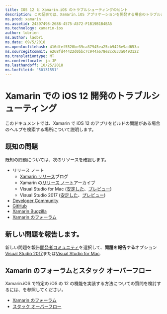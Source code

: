 ```yaml
---
title: IOS 12 と Xamarin.iOS のトラブルシューティングのヒント
description: この記事では、Xamarin.iOS アプリケーションを開発する場合のトラブルシューティングに使用できるリソースについて説明します。 新しい懸案事項、およびその他のトラブルシューティング リソースのレポートの既知の問題がについて説明します。
ms.prod: xamarin
ms.assetid: 24397498-2688-4575-A572-F1B19B1B4EA5
ms.technology: xamarin-ios
author: lobrien
ms.author: laobri
ms.date: 09/5/2018
ms.openlocfilehash: 416dfef5520be39ca37945ea25cb9426e9ad653a
ms.sourcegitcommit: e268fd44422d0bbc7c944a678e2cc633a0493122
ms.translationtype: MT
ms.contentlocale: ja-JP
ms.lasthandoff: 10/25/2018
ms.locfileid: "50131551"
---
```

# <a name="troubleshooting-ios-12-development-with-xamarin"></a>Xamarin での iOS 12 開発のトラブルシューティング

このドキュメントでは、Xamarin で iOS 12 のアプリをビルドの問題がある場合のヘルプを検索する場所について説明します。

## <a name="known-issues"></a>既知の問題

既知の問題については、次のリソースを確認します。

- リリース ノート
    - [Xamarin リリース](http://releases.xamarin.com/)ブログ
    - Xamarin の[リリース ノート](https://developer.xamarin.com/releases/)アーカイブ
    - Visual Studio for Mac ([安定した](https://docs.microsoft.com/visualstudio/releasenotes/vs2017-mac-relnotes)、[プレビュー](https://docs.microsoft.com/visualstudio/releasenotes/vs2017-mac-preview-relnotes))
    - Visual Studio 2017 ([安定した](https://docs.microsoft.com/visualstudio/releasenotes/vs2017-relnotes)、[プレビュー](https://docs.microsoft.com/visualstudio/releasenotes/vs2017-preview-relnotes))
- [Developer Community](https://developercommunity.visualstudio.com/search.html)
- [GitHub](https://github.com/xamarin/xamarin-macios/issues)
- [Xamarin Bugzilla](https://bugzilla.xamarin.com/query.cgi?product=iOS)
- [Xamarin のフォーラム](https://forums.xamarin.com/categories/ios)

## <a name="report-a-new-issue"></a>新しい問題を報告します。

新しい問題を報告[開発者コミュニティ](https://developercommunity.visualstudio.com/spaces/8/index.html)を選択して、**問題を報告する**オプション[Visual Studio 2017](https://docs.microsoft.com/visualstudio/ide/how-to-report-a-problem-with-visual-studio-2017)または[Visual Studio for Mac](https://docs.microsoft.com/visualstudio/mac/report-a-problem).

## <a name="xamarin-forums-and-stack-overflow"></a>Xamarin のフォーラムとスタック オーバーフロー

Xamarin.iOS で特定の iOS の 12 の機能を実装する方法についての質問を検討するには、を参照してください。

- [Xamarin のフォーラム](http://forums.xamarin.com/categories/ios)
- [スタック オーバーフロー](http://stackoverflow.com/search?tab=newest&q=xamarin)
